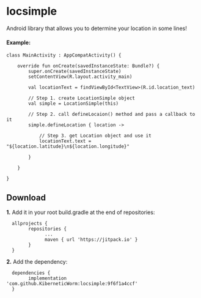 # locsimple

Android library that allows you to determine your location in some lines!

#### Example:

    class MainActivity : AppCompatActivity() {
    
        override fun onCreate(savedInstanceState: Bundle?) {
            super.onCreate(savedInstanceState)
            setContentView(R.layout.activity_main)

            val locationText = findViewById<TextView>(R.id.location_text)

            // Step 1. create LocationSimple object
            val simple = LocationSimple(this)

            // Step 2. call defineLocaion() method and pass a callback to it  
            simple.defineLocation { location ->
            
                // Step 3. get Location object and use it
                locationText.text = "${location.latitude}\n${location.longitude}"
                
            }
            
        }
        
    }

## Download


**1.** Add it in your root build.gradle at the end of repositories:

      allprojects {
            repositories {
                  ...
                  maven { url 'https://jitpack.io' }
            }
      }

**2.** Add the dependency:

      dependencies {
            implementation 'com.github.KiberneticWorm:locsimple:9f6f1a4ccf'
      }

